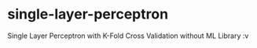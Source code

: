 # single-layer-perceptron
Single Layer Perceptron with K-Fold Cross Validation without ML Library :v
